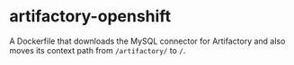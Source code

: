 # artifactory-openshift
A Dockerfile that downloads the MySQL connector for Artifactory and also moves its context path from `/artifactory/` to `/`.
